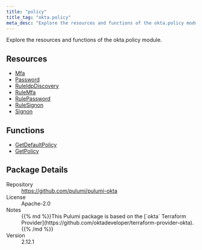 ```yaml
---
title: "policy"
title_tag: "okta.policy"
meta_desc: "Explore the resources and functions of the okta.policy module."
---
```


<!-- WARNING: this file was generated by Pulumi Docs Generator. -->
<!-- Do not edit by hand unless you're certain you know what you are doing! -->

Explore the resources and functions of the okta.policy module.

<h2 id="resources">Resources</h2>
<ul class="api">
    <li><a href="mfa" title="Mfa"><span class="symbol resource"></span>Mfa</a></li>
    <li><a href="password" title="Password"><span class="symbol resource"></span>Password</a></li>
    <li><a href="ruleidpdiscovery" title="RuleIdpDiscovery"><span class="symbol resource"></span>RuleIdpDiscovery</a></li>
    <li><a href="rulemfa" title="RuleMfa"><span class="symbol resource"></span>RuleMfa</a></li>
    <li><a href="rulepassword" title="RulePassword"><span class="symbol resource"></span>RulePassword</a></li>
    <li><a href="rulesignon" title="RuleSignon"><span class="symbol resource"></span>RuleSignon</a></li>
    <li><a href="signon" title="Signon"><span class="symbol resource"></span>Signon</a></li>
</ul>

<h2 id="functions">Functions</h2>
<ul class="api">
    <li><a href="getdefaultpolicy" title="GetDefaultPolicy"><span class="symbol function"></span>GetDefaultPolicy</a></li>
    <li><a href="getpolicy" title="GetPolicy"><span class="symbol function"></span>GetPolicy</a></li>
</ul>

<h2 id="package-details">Package Details</h2>
<dl class="package-details">
	<dt>Repository</dt>
	<dd><a href="https://github.com/pulumi/pulumi-okta">https://github.com/pulumi/pulumi-okta</a></dd>
	<dt>License</dt>
	<dd>Apache-2.0</dd>
	<dt>Notes</dt>
	<dd>{{% md %}}This Pulumi package is based on the [`okta` Terraform Provider](https://github.com/oktadeveloper/terraform-provider-okta).{{% /md %}}</dd>
	<dt>Version</dt>
	<dd>2.12.1</dd>
</dl>

